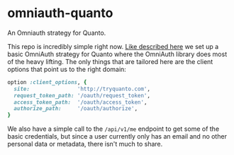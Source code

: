 omniauth-quanto
===============

An Omniauth strategy for Quanto.

This repo is incredibly simple right now.
[Like described here](https://github.com/intridea/omniauth/wiki/Strategy-Contribution-Guide) we set up a basic OmniAuth strategy for Quanto where the OmniAuth library does most of the heavy lifting.
The only things that are tailored here are the client options that point us to the right domain:

```ruby
option :client_options, {
  site:               'http://tryquanto.com',
  request_token_path: '/oauth/request_token',
  access_token_path:  '/oauth/access_token',
  authorize_path:     '/oauth/authorize',
}
```

We also have a simple call to the `/api/v1/me` endpoint to get some of the basic credentials, but since a user currently only has an email and no other personal data or metadata, there isn't much to share.
